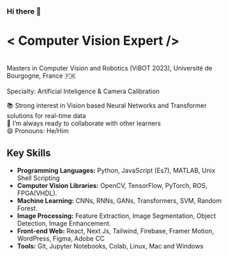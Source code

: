 ### Hi there 👋

<!-- -->
# < Computer Vision Expert />  
<br>Masters in Computer Vision and Robotics (ViBOT 2023), Université de Bourgogne, France 🇫🇷<br>
<br>Specialty: Artificial Inteligence & Camera Calibration <br>

📚 Strong interest in Vision based Neural Networks and Transformer solutions for real-time data <br>
👯 I’m always ready to collaborate with other learners <br>
😄 Pronouns: He/Him

## Key Skills

- **Programming Languages:** Python, JavaScript (Es7), MATLAB, Unix Shell Scripting
- **Computer Vision Libraries:** OpenCV, TensorFlow, PyTorch, ROS, FPGA(VHDL).
- **Machine Learning:** CNNs, RNNs, GANs, Transformers, SVM, Random Forest.
- **Image Processing:** Feature Extraction, Image Segmentation, Object Detection, Image Enhancement.
- **Front-end Web:** React, Next Js, Tailwind, Firebase, Framer Motion, WordPress, Figma, Adobe CC
- **Tools:** Git, Jupyter Notebooks, Colab, Linux, Mac and Windows

